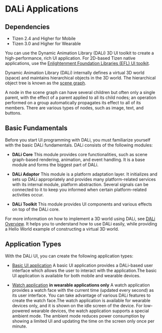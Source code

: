 # DALi Applications
## Dependencies
- Tizen 2.4 and Higher for Mobile
- Tizen 3.0 and Higher for Wearable

You can use the Dynamic Animation Library (DALi) 3D UI toolkit to create a high-performance, rich UI application. For 2D-based Tizen native applications, use the [Enlightenment Foundation Libraries (EFL) UI toolkit](../ui/efl/efl_n.md).

Dynamic Animation Library (DALi) internally defines a virtual 3D world (space) and maintains hierarchical objects in the 3D world. The hierarchical object tree is known as the [scene graph](http://en.wikipedia.org/wiki/Scene_graph).

A node in the scene graph can have several children but often only a single parent, with the effect of a parent applied to all its child nodes; an operation performed on a group automatically propagates its effect to all of its members. There are various types of nodes, such as image, text, and buttons.

## Basic Fundamentals

Before you start UI programming with DALi, you must familiarize yourself with the basic DALi fundamentals. DALi consists of the following modules:

- **DALi Core**
This module provides core functionalities, such as scene graph-based rendering, animation, and event handling. It is a base module and forms the biggest part of DALi.

- **DALi Adaptor**
This module is a platform adaptation layer. It initializes and sets up DALi appropriately and provides many platform-related services with its internal module, platform abstraction. Several signals can be connected to it to keep you informed when certain platform-related activities occur.

- **DALi Toolkit**
This module provides UI components and various effects on top of the DALi core.

For more information on how to implement a 3D world using DALi, see [DALi Overview](../ui/dali/dali-overview-n.md). It helps you to understand how to use DALi easily, while providing a Hello World example of constructing a virtual 3D world.

## Application Types

With the DALi UI, you can create the following application types:

- [Basic UI application](dali-basic-app-n.md)
A basic UI application provides a DALi-based user interface which allows the user to interact with the application.The basic UI application is available for both mobile and wearable devices.

- [Watch application](dali-watch-app-n.md) **in wearable applications only**
A watch application provides a watch face with the current time (updated every second) as its user interface. You can take advantage of various DALi features to create the watch face.The watch application is available for wearable devices only, and it is shown on the idle screen of the device. For low-powered wearable devices, the watch application supports a special ambient mode. The ambient mode reduces power consumption by showing a limited UI and updating the time on the screen only once per minute.